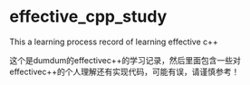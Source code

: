 <!--
 * @Author: dumdum && 1242579562@qq.com
 * @Date: 2023-01-16 17:35:04
 * @LastEditors: dumdum && 1242579562@qq.com
 * @LastEditTime: 2023-01-16 19:59:14
 * @FilePath: \code\effective_cpp_study\README.md
 * @Description: 
-->
# effective_cpp_study
This a learning process record of learning effective c++

这个是dumdum的effectivec++的学习记录，然后里面包含一些对effectivec++的个人理解还有实现代码，可能有误，请谨慎参考！